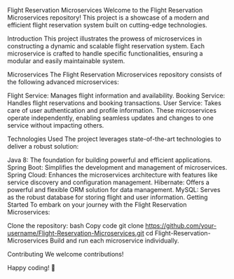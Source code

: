 Flight Reservation Microservices
Welcome to the Flight Reservation Microservices repository! This project is a showcase of a modern and efficient flight reservation system built on cutting-edge technologies.

Introduction
This project illustrates the prowess of microservices in constructing a dynamic and scalable flight reservation system. Each microservice is crafted to handle specific functionalities, ensuring a modular and easily maintainable system.

Microservices
The Flight Reservation Microservices repository consists of the following advanced microservices:

Flight Service: Manages flight information and availability.
Booking Service: Handles flight reservations and booking transactions.
User Service: Takes care of user authentication and profile information.
These microservices operate independently, enabling seamless updates and changes to one service without impacting others.

Technologies Used
The project leverages state-of-the-art technologies to deliver a robust solution:

Java 8: The foundation for building powerful and efficient applications.
Spring Boot: Simplifies the development and management of microservices.
Spring Cloud: Enhances the microservices architecture with features like service discovery and configuration management.
Hibernate: Offers a powerful and flexible ORM solution for data management.
MySQL: Serves as the robust database for storing flight and user information.
Getting Started
To embark on your journey with the Flight Reservation Microservices:

Clone the repository:
bash
Copy code
git clone https://github.com/your-username/Flight-Reservation-Microservices.git
cd Flight-Reservation-Microservices
Build and run each microservice individually.

Contributing
We welcome contributions!

Happy coding! 🚀
